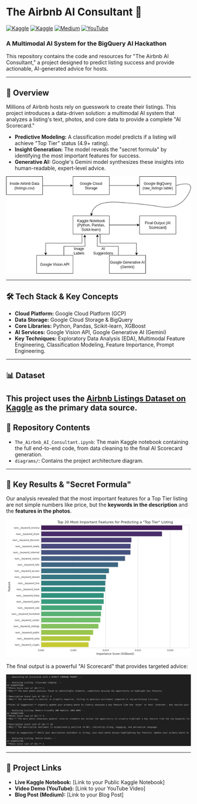 # The Airbnb AI Consultant 🤖

[![Kaggle](https://img.shields.io/badge/Notebook-Kaggle-blue?logo=kaggle&logoColor=white)](https://www.kaggle.com/datasets/wafaaalayoubi/los-angeles-airbnb-data-june-2025)
[![Kaggle](https://img.shields.io/badge/Dataset-Kaggle-blue?logo=kaggle&logoColor=white)](https://www.kaggle.com/code/wafaaalayoubi/the-airbnb-ai-consultant)
[![Medium](https://img.shields.io/badge/Blog-Medium-black?logo=medium&logoColor=white)](https://medium.com/your-blog-post-link)
[![YouTube](https://img.shields.io/badge/Demo-YouTube-red?logo=youtube&logoColor=white)](https://youtu.be/vmdcQZkTWpc)



### A Multimodal AI System for the BigQuery AI Hackathon

This repository contains the code and resources for "The Airbnb AI Consultant," a project designed to predict listing success and provide actionable, AI-generated advice for hosts.

---

## 🚀 Overview

Millions of Airbnb hosts rely on guesswork to create their listings. This project introduces a data-driven solution: a multimodal AI system that analyzes a listing's text, photos, and core data to provide a complete "AI Scorecard."

*   **Predictive Modeling:** A classification model predicts if a listing will achieve "Top Tier" status (4.9+ rating).
*   **Insight Generation:** The model reveals the "secret formula" by identifying the most important features for success.
*   **Generative AI:** Google's Gemini model synthesizes these insights into human-readable, expert-level advice.

![Architectural Diagram](images/diagram.png)

---

## 🛠️ Tech Stack & Key Concepts

*   **Cloud Platform:** Google Cloud Platform (GCP)
*   **Data Storage:** Google Cloud Storage & BigQuery
*   **Core Libraries:** Python, Pandas, Scikit-learn, XGBoost
*   **AI Services:** Google Vision API, Google Generative AI (Gemini)
*   **Key Techniques:** Exploratory Data Analysis (EDA), Multimodal Feature Engineering, Classification Modeling, Feature Importance, Prompt Engineering.

---
## 📊 Dataset

This project uses the [Airbnb Listings Dataset on Kaggle](https://www.kaggle.com/datasets/wafaaalayoubi/los-angeles-airbnb-data-june-2025) as the primary data source.
---
## 📂 Repository Contents

*   `The_Airbnb_AI_Consultant.ipynb`: The main Kaggle notebook containing the full end-to-end code, from data cleaning to the final AI Scorecard generation.
*   `diagrams/`: Contains the project architecture diagram.

---

## 🌟 Key Results & "Secret Formula"

Our analysis revealed that the most important features for a Top Tier listing are not simple numbers like price, but the **keywords in the description** and the **features in the photos**.

![Feature Importance Chart](images/FeatureImportance.jpeg)

The final output is a powerful "AI Scorecard" that provides targeted advice:

![AI Scorecard](images/aiScore.png)


---

## 🔗 Project Links

*   **Live Kaggle Notebook:** [Link to your Public Kaggle Notebook]
*   **Video Demo (YouTube):** [Link to your YouTube Video]
*   **Blog Post (Medium):** [Link to your Blog Post]